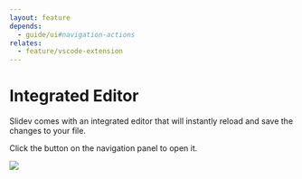 ```yaml
---
layout: feature
depends:
  - guide/ui#navigation-actions
relates:
  - feature/vscode-extension
---
```


# Integrated Editor

Slidev comes with an integrated editor that will instantly reload and save the changes to your file.

Click the <carbon-edit class="inline-icon-btn"/> button on the navigation panel to open it.

![](/screenshots/integrated-editor.png)

